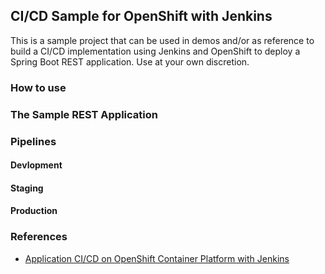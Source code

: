 ## CI/CD Sample for OpenShift with Jenkins

This is a sample project that can be used in demos and/or as reference to build a CI/CD implementation using Jenkins and OpenShift to deploy a Spring Boot REST application. Use at your own discretion.

### How to use

### The Sample REST Application

### Pipelines

#### Devlopment

#### Staging

#### Production

### References

- [Application CI/CD on OpenShift Container Platform with Jenkins](https://access.redhat.com/documentation/en-us/reference_architectures/2017/html-single/application_cicd_on_openshift_container_platform_with_jenkins/index)